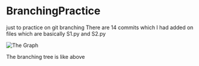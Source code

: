 # BranchingPractice
just to practice on git branching
There are 14 commits which I had added on files which are basically S1.py and S2.py

![The Graph](https://i.ibb.co/8BV4R9Y/Screenshot-from-2019-03-19-22-10-01.png)

The branching tree is like above
